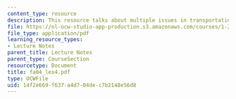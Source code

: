 ```yaml
---
content_type: resource
description: This resource talks about multiple issues in transportation.
file: https://ol-ocw-studio-app-production.s3.amazonaws.com/courses/1-221j-transportation-systems-fall-2004/14f2e669f637a4d704dec7b2148e56d8_fa04_lex4.pdf
file_type: application/pdf
learning_resource_types:
- Lecture Notes
parent_title: Lecture Notes
parent_type: CourseSection
resourcetype: Document
title: fa04_lex4.pdf
type: OCWFile
uid: 14f2e669-f637-a4d7-04de-c7b2148e56d8
---
```

